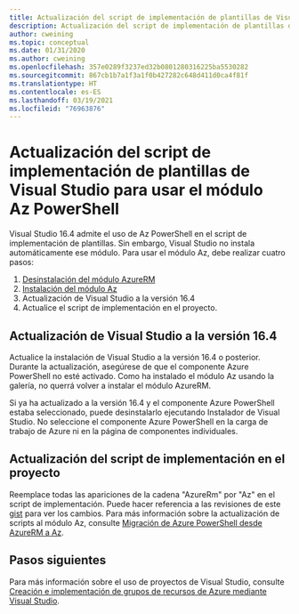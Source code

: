 ```yaml
---
title: Actualización del script de implementación de plantillas de Visual Studio para usar Az PowerShell
description: Actualización del script de implementación de plantillas de Visual Studio de AzureRM a Az PowerShell
author: cweining
ms.topic: conceptual
ms.date: 01/31/2020
ms.author: cweining
ms.openlocfilehash: 357e0289f3237ed32b0801280316225ba5530282
ms.sourcegitcommit: 867cb1b7a1f3a1f0b427282c648d411d0ca4f81f
ms.translationtype: HT
ms.contentlocale: es-ES
ms.lasthandoff: 03/19/2021
ms.locfileid: "76963876"
---
```

# <a name="update-visual-studio-template-deployment-script-to-use-az-powershell-module"></a>Actualización del script de implementación de plantillas de Visual Studio para usar el módulo Az PowerShell

Visual Studio 16.4 admite el uso de Az PowerShell en el script de implementación de plantillas. Sin embargo, Visual Studio no instala automáticamente ese módulo. Para usar el módulo Az, debe realizar cuatro pasos:

1. [Desinstalación del módulo AzureRM](/powershell/azure/uninstall-az-ps#uninstall-the-azurerm-module)
1. [Instalación del módulo Az](/powershell/azure/install-az-ps)
1. Actualización de Visual Studio a la versión 16.4
1. Actualice el script de implementación en el proyecto.

## <a name="update-visual-studio-to-164"></a>Actualización de Visual Studio a la versión 16.4

Actualice la instalación de Visual Studio a la versión 16.4 o posterior. Durante la actualización, asegúrese de que el componente Azure PowerShell no esté activado. Como ha instalado el módulo Az usando la galería, no querrá volver a instalar el módulo AzureRM.

Si ya ha actualizado a la versión 16.4 y el componente Azure PowerShell estaba seleccionado, puede desinstalarlo ejecutando Instalador de Visual Studio. No seleccione el componente Azure PowerShell en la carga de trabajo de Azure ni en la página de componentes individuales.

## <a name="update-the-deployment-script-in-your-project"></a>Actualización del script de implementación en el proyecto

Reemplace todas las apariciones de la cadena "AzureRm" por "Az" en el script de implementación. Puede hacer referencia a las revisiones de este [gist](https://gist.github.com/cweining/d2da2479418ea403499c4306dcf4f619) para ver los cambios. Para más información sobre la actualización de scripts al módulo Az, consulte [Migración de Azure PowerShell desde AzureRM a Az](/powershell/azure/migrate-from-azurerm-to-az).

## <a name="next-steps"></a>Pasos siguientes

Para más información sobre el uso de proyectos de Visual Studio, consulte [Creación e implementación de grupos de recursos de Azure mediante Visual Studio](create-visual-studio-deployment-project.md).
